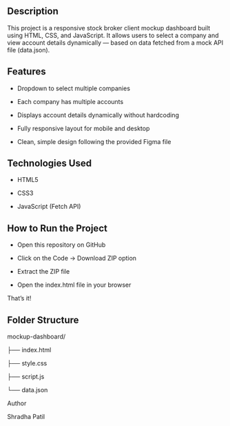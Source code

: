 ## Description

This project is a responsive stock broker client mockup dashboard built using HTML, CSS, and JavaScript.
It allows users to select a company and view account details dynamically — based on data fetched from a mock API file (data.json).

## Features

- Dropdown to select multiple companies

- Each company has multiple accounts

- Displays account details dynamically without hardcoding

- Fully responsive layout for mobile and desktop

- Clean, simple design following the provided Figma file

## Technologies Used

- HTML5

- CSS3

- JavaScript (Fetch API)

## How to Run the Project

- Open this repository on GitHub

- Click on the Code → Download ZIP option

- Extract the ZIP file

- Open the index.html file in your browser

That’s it! 

## Folder Structure

mockup-dashboard/

├── index.html

├── style.css

├── script.js

└── data.json



Author

Shradha Patil

